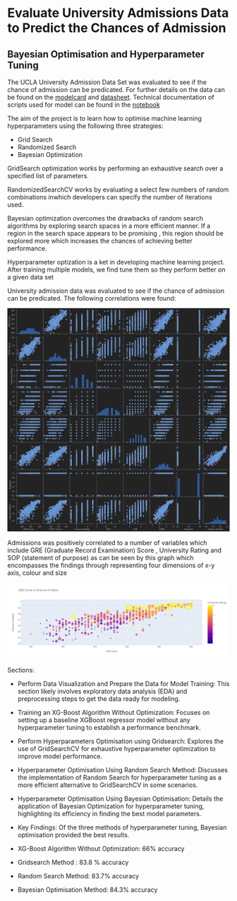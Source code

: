 # Evaluate University Admissions Data to Predict the Chances of Admission
## Bayesian Optimisation and Hyperparameter Tuning 

The UCLA University Admission Data Set was evaluated to see if the chance of admission can be predicated. For further details on the data can be found on the [modelcard](https://github.com/saqibsafdar11/Evaluating-university-admissions-data-to-predict-the-chances-of-admission/blob/main/modelcard.md) and [datasheet](https://github.com/saqibsafdar11/Evaluating-university-admissions-data-to-predict-the-chances-of-admission/blob/main/Datasheet.md). Technical documentation of scripts used for model can be found in the [notebook](https://github.com/saqibsafdar11/Evaluating-university-admissions-data-to-predict-the-chances-of-admission/blob/main/Project%20Bayesian%20Optimization%20and%20Hyperparameters%20Tuning.ipynb)

The aim of the project is to learn how to optimise machine learning hyperparameters using the following three strategies:
- Grid Search
- Randomized Search
- Bayesian Optimization

GridSearch optimization works by performing an exhaustive search over a specified list of parameters.

RandomizedSearchCV works by evaluating a select few numbers of random combinations inwhich developers can specify the number of iterations used.

Bayesian optimization overcomes the drawbacks of random search algorithms by exploring search spaces in a more efficient manner. If a region in the search space appears to be promising , this region should be explored more which increases the chances of achieving better performance.

Hyperparameter optization is a ket in developing machine learning project. After training multiple models, we find tune them so they perform better on a given data set

University admission data was evaluated to see if the chance of admission can be predicated. The following correlations were found:

![output](output.png)


Admissions was positively correlated to a number of variables which include GRE (Graduate Record Examination) Score  , University Rating and SOP (statement of purpose) as can be seen by this graph which encompasses the findings through representing four dimensions of x-y axis, colour and size

![output](newplot.png)



Sections:
- Perform Data Visualization and Prepare the Data for Model Training: This section likely involves exploratory data analysis (EDA) and preprocessing steps to get the data ready for modeling.

- Training an XG-Boost Algorithm Without Optimization: Focuses on setting up a baseline XGBoost regressor model without any hyperparameter tuning to establish a performance benchmark.

- Perform Hyperparameters Optimisation using Gridsearch: Explores the use of GridSearchCV for exhaustive hyperparameter optimization to improve model performance.

- Hyperparameter Optimisation Using Random Search Method: Discusses the implementation of Random Search for hyperparameter tuning as a more efficient alternative to GridSearchCV in some scenarios.

- Hyperparameter Optimisation Using Bayesian Optimisation: Details the application of Bayesian Optimization for hyperparameter tuning, highlighting its efficiency in finding the best model parameters.

- Key Findings:
Of the three methods of hyperparameter tuning, Bayesian optimisation provided the best results.

- XG-Boost Algorithm Without Optimization: 66% accuracy
- Gridsearch Method : 83.8 % accuracy
- Random Search Method: 83.7% accuracy
- Bayesian Optimisation Method: 84.3% accuracy
